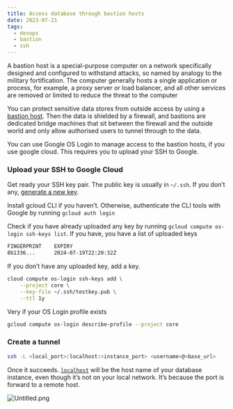 ```yaml
---
title: Access database through bastion hosts
date: 2023-07-21
tags:
  - devops
  - bastion
  - ssh
---
```


A bastion host is a special-purpose computer on a network specifically designed and configured to withstand attacks, so named by analogy to the military fortification. The computer generally hosts a single application or process, for example, a proxy server or load balancer, and all other services are removed or limited to reduce the threat to the computer


You can protect sensitive data stores from outside access by using a [bastion host](https://en.wikipedia.org/wiki/Bastion_host). Then the data is shielded by a firewall, and bastions are dedicated bridge machines that sit between the firewall and the outside world and only allow authorised users to tunnel through to the data.


You can use Google OS Login to manage access to the bastion hosts, if you use google cloud. This requires you to upload your SSH to Google.


### Upload your SSH to Google Cloud


Get ready your SSH key pair. The public key is usually in `~/.ssh`. If you don’t any, [generate a new key](https://docs.github.com/en/authentication/connecting-to-github-with-ssh/generating-a-new-ssh-key-and-adding-it-to-the-ssh-agent). 


Install gcloud CLI if you haven’t. Otherwise, authenticate the CLI tools with Google by running `gcloud auth login`


Check if you have already uploaded any key by running `gcloud compute os-login ssh-keys list`. If you have, you have a list of uploaded keys


```bash
FINGERPRINT    EXPIRY
8b1336...      2024-07-19T22:20:32Z
```


If you don’t have any uploaded key, add a key.


```bash
cloud compute os-login ssh-keys add \
	--project core \
	--key-file ~/.ssh/testkey.pub \
	--ttl 1y
```


Very if your OS Login profile exists


```bash
gcloud compute os-login describe-profile --project core
```


### Create a tunnel


```bash
ssh -L <local_port>:localhost:<instance_port> <username>@<base_url>
```


Once it succeeds. [`localhost`](http://localhost/) will be the host name of your database instance, even though it’s not on your local network. It’s because the port is forward to a remote host.


![Untitled.png](https://prod-files-secure.s3.us-west-2.amazonaws.com/875308e8-8000-4329-b1aa-ffd95b33ba6e/97672406-33d9-4552-a4fa-5e5ea4309e4b/Untitled.png?X-Amz-Algorithm=AWS4-HMAC-SHA256&X-Amz-Content-Sha256=UNSIGNED-PAYLOAD&X-Amz-Credential=AKIAT73L2G45HZZMZUHI%2F20240123%2Fus-west-2%2Fs3%2Faws4_request&X-Amz-Date=20240123T012758Z&X-Amz-Expires=3600&X-Amz-Signature=7c3fa04d5db7ef9c82909106a1dbb4d64a9a6933916b54e5a1143796db5c3723&X-Amz-SignedHeaders=host&x-id=GetObject)


